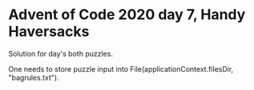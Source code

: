 # Advent of Code 2020 day 7, Handy Haversacks

Solution for day's both puzzles. 

One needs to store puzzle input into File(applicationContext.filesDir, "bagrules.txt").
